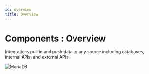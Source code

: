 ```yaml
---
id: overview
title: Overview
---
```


# Components : Overview

Integrations pull in and push data to any source including databases, internal APIs, and external APIs

<div style={{textAlign: 'center'}}>

<img className="screenshot-full" src="/img/datasource-reference/mariadb/connection.png" alt="MariaDB" />

</div>